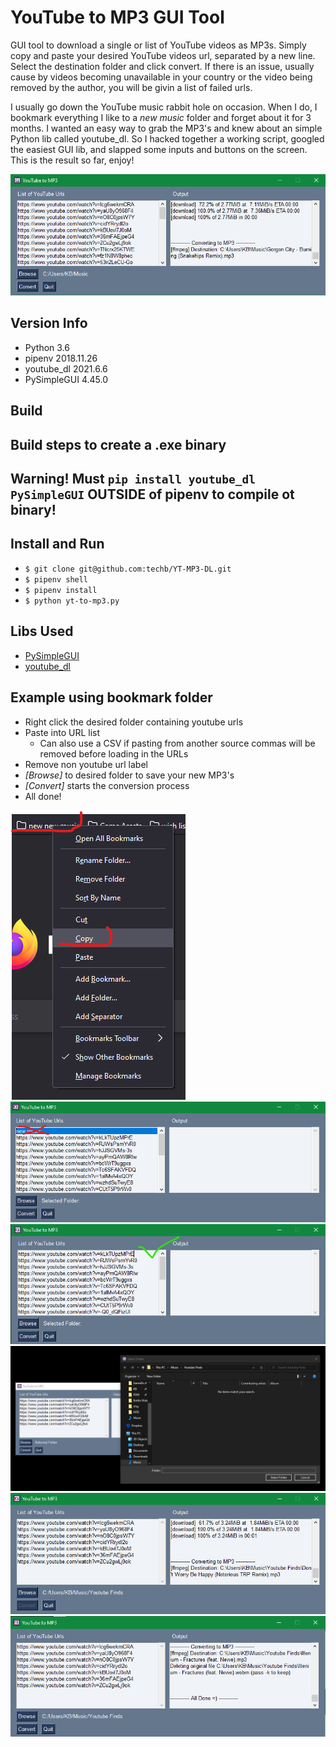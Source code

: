 # YouTube to MP3 GUI Tool
GUI tool to download a single or list of YouTube videos as MP3s. Simply copy and paste your desired YouTube videos url, separated by a new line. Select the destination folder and click convert. If there is an issue, usually cause by videos becoming unavailable in your country or the video being removed by the author, you will be givin a list of failed urls.

I usually go down the YouTube music rabbit hole on occasion. When I do, I bookmark everything I like to a _new music_ folder and forget about it for 3 months. I wanted an easy way to grab the MP3's and knew about an simple Python lib called youtube_dl. So I hacked together a working script, googled the easiest GUI lib, and slapped some inputs and buttons on the screen. This is the result so far, enjoy!

![App Screenshot](img/screenshot.png)

## Version Info
- Python 3.6
- pipenv 2018.11.26
- youtube_dl 2021.6.6
- PySimpleGUI 4.45.0

## Build
Build steps to create a .exe binary
---
<span style="color=red">Warning!</span>
Must `pip install youtube_dl PySimpleGUI` **OUTSIDE** of pipenv to compile ot binary!
---

## Install and Run
- `$ git clone git@github.com:techb/YT-MP3-DL.git`
- `$ pipenv shell`
- `$ pipenv install`
- `$ python yt-to-mp3.py`

## Libs Used
- [PySimpleGUI](https://github.com/PySimpleGUI/PySimpleGUI)
- [youtube_dl](https://github.com/ytdl-org/youtube-dl)

## Example using bookmark folder
- Right click the desired folder containing youtube urls
- Paste into URL list
    - Can also use a CSV if pasting from another source
    commas will be removed before loading in the URLs
- Remove non youtube url label
- _[Browse]_ to desired folder to save your new MP3's
- _[Convert]_ starts the conversion process
- All done!

![Copy Bookmark Folder](img/copy-bookmark.png)
![Remove Header Label in List](img/copy-bookmark2.png)
![Correct list](img/copy-bookmark3.png)
![Browse to folder](img/browse.png)
![Convert](img/usage.png)
![All finished](img/finished.png)


